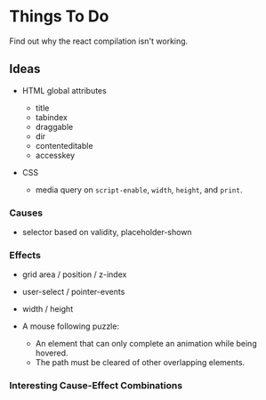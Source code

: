 
# Things To Do

Find out why the react compilation isn't working.

## Ideas

- HTML global attributes
  - title
  - tabindex
  - draggable
  - dir
  - contenteditable
  - accesskey

- CSS
  - media query on `script-enable`, `width`, `height`, and `print`.

### Causes

- selector based on validity, placeholder-shown

### Effects

- grid area / position / z-index
- user-select / pointer-events
- width / height

- A mouse following puzzle:
  - An element that can only complete an animation while being hovered.
  - The path must be cleared of other overlapping elements.

### Interesting Cause-Effect Combinations
